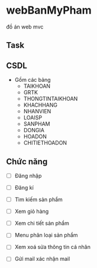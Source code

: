 # webBanMyPham
đồ án web mvc

## Task


## CSDL
- Gồm các bảng
    - TAIKHOAN
    - GRTK
    - THONGTINTAIKHOAN
    - KHACHHANG
    - NHANVIEN
    - LOAISP
    - SANPHAM
    - DONGIA
    - HOADON
    - CHITIETHOADON

## Chức năng
- [ ] Đăng nhập
- [ ] Đăng kí
- [ ] Tìm kiếm sản phẩm
- [ ] Xem giỏ hàng 
- [ ] Xem chi tiết sản phẩm
- [ ] Menu phân loại sản phẩm
- [ ] Xem xoá sửa thông tin cá nhân
- [ ] Gửi mail xác nhận mail

